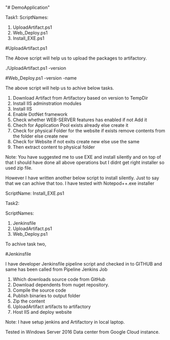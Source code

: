 "# DemoApplication" 

Task1:
ScriptNames:
1. UploadArtifact.ps1
2. Web_Deploy.ps1
3. Install_EXE.ps1

#UploadArtifact.ps1

The Above script will help us to upload the packages to artifactory. 

./UploadArtifact.ps1 -version <releaseversion>

#Web_Deploy.ps1 -version <releaseversion> -name <virtualdirectory>

The above script will help us to achive below tasks.

1. Download Artifact from Artifactory based on version to TempDir
2. Install IIS adminstration modules
3. Install IIS
4. Enable DotNet framework
5. Check whether WEB-SERVER features has enabled if not Add it
6. Chech for Application Pool exists already else create it
7. Check for physical Folder for the website if exists remove contents from the folder else create new
8. Check for Website if not exits create new else use the same
9. Then extract content to physical folder 

Note: You have suggested me to use EXE and install silently and on top of that I should have done all above operations but I didnt get right installer so used zip file. 

However I have written another below script to install silently. Just to say that we can achive that too. 
I have tested with Notepod++.exe installer

ScriptName: Install_EXE.ps1

Task2:

ScriptNames:
1. Jenkinsfile
2. UploadArtifact.ps1
3. Web_Deploy.ps1

To achive task two, 

#Jenkinsfile

I have developer Jenkinsfile pipeline script and checked in to GITHUB and same has been called from  Pipeline Jenkins Job

1. Which downloads source code from GitHub
2. Download dependents from nuget repository.
3. Compile the source code 
4. Publish binaries to output folder
5. Zip the content 
6. UploadArtifact artifacts to artifactory
7. Host IIS and deploy website


Note: I have setup jenkins and Artifactory in local laptop. 

Tested in Windows Server 2016 Data center from Google Cloud instance.




